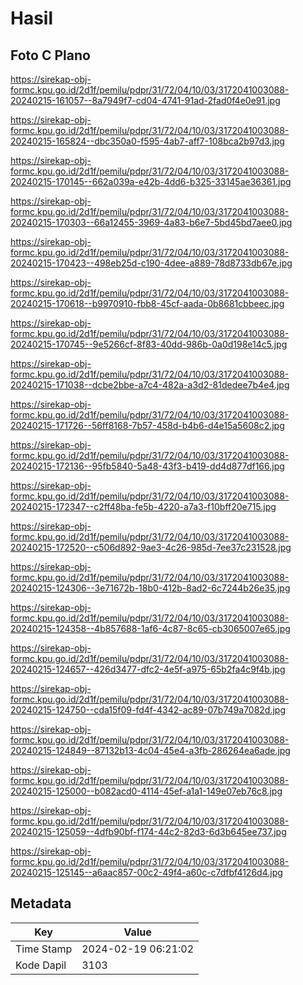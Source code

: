 # Hasil

## Foto C Plano

https://sirekap-obj-formc.kpu.go.id/2d1f/pemilu/pdpr/31/72/04/10/03/3172041003088-20240215-161057--8a7949f7-cd04-4741-91ad-2fad0f4e0e91.jpg

https://sirekap-obj-formc.kpu.go.id/2d1f/pemilu/pdpr/31/72/04/10/03/3172041003088-20240215-165824--dbc350a0-f595-4ab7-aff7-108bca2b97d3.jpg

https://sirekap-obj-formc.kpu.go.id/2d1f/pemilu/pdpr/31/72/04/10/03/3172041003088-20240215-170145--662a039a-e42b-4dd6-b325-33145ae36361.jpg

https://sirekap-obj-formc.kpu.go.id/2d1f/pemilu/pdpr/31/72/04/10/03/3172041003088-20240215-170303--66a12455-3969-4a83-b6e7-5bd45bd7aee0.jpg

https://sirekap-obj-formc.kpu.go.id/2d1f/pemilu/pdpr/31/72/04/10/03/3172041003088-20240215-170423--498eb25d-c190-4dee-a889-78d8733db67e.jpg

https://sirekap-obj-formc.kpu.go.id/2d1f/pemilu/pdpr/31/72/04/10/03/3172041003088-20240215-170618--b9970910-fbb8-45cf-aada-0b8681cbbeec.jpg

https://sirekap-obj-formc.kpu.go.id/2d1f/pemilu/pdpr/31/72/04/10/03/3172041003088-20240215-170745--9e5266cf-8f83-40dd-986b-0a0d198e14c5.jpg

https://sirekap-obj-formc.kpu.go.id/2d1f/pemilu/pdpr/31/72/04/10/03/3172041003088-20240215-171038--dcbe2bbe-a7c4-482a-a3d2-81dedee7b4e4.jpg

https://sirekap-obj-formc.kpu.go.id/2d1f/pemilu/pdpr/31/72/04/10/03/3172041003088-20240215-171726--56ff8168-7b57-458d-b4b6-d4e15a5608c2.jpg

https://sirekap-obj-formc.kpu.go.id/2d1f/pemilu/pdpr/31/72/04/10/03/3172041003088-20240215-172136--95fb5840-5a48-43f3-b419-dd4d877df166.jpg

https://sirekap-obj-formc.kpu.go.id/2d1f/pemilu/pdpr/31/72/04/10/03/3172041003088-20240215-172347--c2ff48ba-fe5b-4220-a7a3-f10bff20e715.jpg

https://sirekap-obj-formc.kpu.go.id/2d1f/pemilu/pdpr/31/72/04/10/03/3172041003088-20240215-172520--c506d892-9ae3-4c26-985d-7ee37c231528.jpg

https://sirekap-obj-formc.kpu.go.id/2d1f/pemilu/pdpr/31/72/04/10/03/3172041003088-20240215-124306--3e71672b-18b0-412b-8ad2-6c7244b26e35.jpg

https://sirekap-obj-formc.kpu.go.id/2d1f/pemilu/pdpr/31/72/04/10/03/3172041003088-20240215-124358--4b857688-1af6-4c87-8c65-cb3065007e65.jpg

https://sirekap-obj-formc.kpu.go.id/2d1f/pemilu/pdpr/31/72/04/10/03/3172041003088-20240215-124657--426d3477-dfc2-4e5f-a975-65b2fa4c9f4b.jpg

https://sirekap-obj-formc.kpu.go.id/2d1f/pemilu/pdpr/31/72/04/10/03/3172041003088-20240215-124750--cda15f09-fd4f-4342-ac89-07b749a7082d.jpg

https://sirekap-obj-formc.kpu.go.id/2d1f/pemilu/pdpr/31/72/04/10/03/3172041003088-20240215-124849--87132b13-4c04-45e4-a3fb-286264ea6ade.jpg

https://sirekap-obj-formc.kpu.go.id/2d1f/pemilu/pdpr/31/72/04/10/03/3172041003088-20240215-125000--b082acd0-4114-45ef-a1a1-149e07eb76c8.jpg

https://sirekap-obj-formc.kpu.go.id/2d1f/pemilu/pdpr/31/72/04/10/03/3172041003088-20240215-125059--4dfb90bf-f174-44c2-82d3-6d3b645ee737.jpg

https://sirekap-obj-formc.kpu.go.id/2d1f/pemilu/pdpr/31/72/04/10/03/3172041003088-20240215-125145--a6aac857-00c2-49f4-a60c-c7dfbf4126d4.jpg


## Metadata

| Key        | Value               |
| ---------- | ------------------- |
| Time Stamp | 2024-02-19 06:21:02 |
| Kode Dapil | 3103                |



